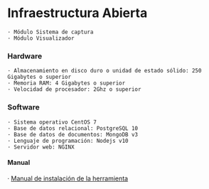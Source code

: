 # **Infraestructura Abierta**
```
· Módulo Sistema de captura
· Módulo Visualizador
```

### Hardware
```
· Almacenamiento en disco duro o unidad de estado sólido: 250 Gigabytes o superior
· Memoria RAM: 4 Gigabytes o superior
· Velocidad de procesador: 2Ghz o superior
```
### Software
```
· Sistema operativo CentOS 7
· Base de datos relacional: PostgreSQL 10
· Base de datos de documentos: MongoDB v3
· Lenguaje de programación: Nodejs v10
· Servidor web: NGINX
```

#### Manual

· <a href="https://docs.google.com/document/d/1DqZckZPnPA2xWkn9iBFezUlrkjqnzYAKJ_9DZm8fGs0/edit?usp=share_link">Manual de instalación de la herramienta</a>